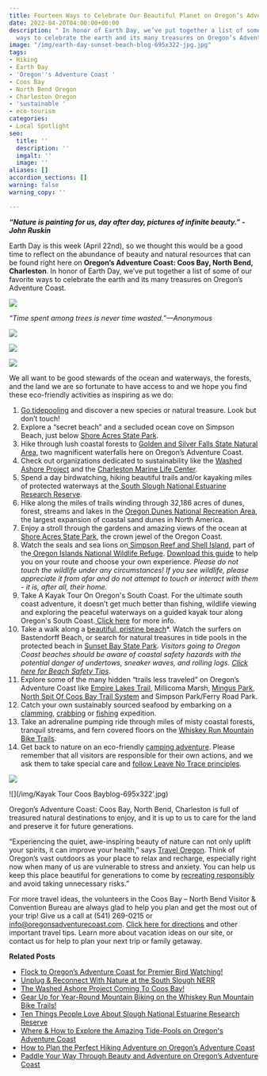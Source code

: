 ```yaml
---
title: Fourteen Ways to Celebrate Our Beautiful Planet on Oregon’s Adventure Coast
date: 2022-04-20T04:00:00+00:00
description: " In honor of Earth Day, we’ve put together a list of some of our favorite
  ways to celebrate the earth and its many treasures on Oregon’s Adventure Coast. "
image: "/img/earth-day-sunset-beach-blog-695x322-jpg.jpg"
tags:
- Hiking
- Earth Day
- 'Oregon''s Adventure Coast '
- Coos Bay
- North Bend Oregon
- Charleston Oregon
- 'sustainable '
- eco-tourism
categories:
- Local Spotlight
seo:
  title: ''
  description: ''
  imgalt: ''
  image: ''
aliases: []
accordion_sections: []
warning: false
warning_copy: ''

---
```

**_“Nature is painting for us, day after day, pictures of infinite beauty.” - John Ruskin_**

  
Earth Day is this week (April 22nd), so we thought this would be a good time to reflect on the abundance of beauty and natural resources that can be found right here on **Oregon’s Adventure Coast: Coos Bay, North Bend, Charleston**. In honor of Earth Day, we’ve put together a list of some of our favorite ways to celebrate the earth and its many treasures on Oregon’s Adventure Coast.

![](/img/oregon-s-adventure-coast.jpg)

_“Time spent among trees is never time wasted.”—Anonymous_

![](/img/oregon-s-adventure-coast-coos-bay-north-bend-charleston.jpg)

![](/img/oregon-s-adventure-coast-coos-bay-north-bend-charleston-2.jpg)

![](/img/oregon-s-adventure-coast-coos-bay-north-bend-charleston-1.jpg)

We all want to be good stewards of the ocean and waterways, the forests, and the land we are so fortunate to have access to and we hope you find these eco-friendly activities as inspiring as we do:

 1. [Go tidepooling](https://www.oregonsadventurecoast.com/blog/where-how-to-explore-the-amazing-tide-pools-on-oregon-s-adventure-coast/) and discover a new species or natural treasure. Look but don’t touch!
 2. Explore a “secret beach” and a secluded ocean cove on Simpson Beach, just below [Shore Acres State Park](https://www.oregonsadventurecoast.com/state-parks-and-national-lands/).
 3. Hike through lush coastal forests to [Golden and Silver Falls State Natural Area](https://www.oregonsadventurecoast.com/blog/2016-02-05-adventure-spotlight-golden-and-silver-falls/), two magnificent waterfalls here on Oregon’s Adventure Coast.
 4. Check out organizations dedicated to sustainability like the [Washed Ashore Project](https://www.oregonsadventurecoast.com/blog/the-washed-ashore-project-coming-to-coos-bay/) and the [Charleston Marine Life Center](https://cmlc.uoregon.edu/).
 5. Spend a day birdwatching, hiking beautiful trails and/or kayaking miles of protected waterways at the[ South Slough National Estuarine Research Reserve](https://www.oregonsadventurecoast.com/blog/ten-things-people-love-about-slough-national-estuarine-research-reserve/).
 6. Hike along the miles of trails winding through 32,186 acres of dunes, forest, streams and lakes in the [Oregon Dunes National Recreation Area](https://www.oregonsadventurecoast.com/tripideas/oregon-dunes-national-recreation-area/), the largest expansion of coastal sand dunes in North America.
 7. Enjoy a stroll through the gardens and amazing views of the ocean at [Shore Acres State Park](https://oregonstateparks.org/index.cfm?do=parkPage.dsp_parkPage&parkId=68), the crown jewel of the Oregon Coast.
 8. Watch the seals and sea lions on[ Simpson Reef and Shell Island](https://www.shareoregon.com/things-to-do/en/listings/126105-simpson-reef-and-shell-island-oregon-islands-nwr), part of the[ Oregon Islands National Wildlife Refuge](https://www.fws.gov/refuge/oregon_islands/). [Download this guide](https://oregonsadventurecoast.com/img/cape-arago-loop-itinerary-2018.pdf) to help you on your route and choose your own experience. _Please do not touch the wildlife under any circumstances! If you see wildlife, please appreciate it from afar and do not attempt to touch or interact with them - it is, after all, their home._
 9. Take A Kayak Tour On Oregon's South Coast. For the ultimate south coast adventure, it doesn’t get much better than fishing, wildlife viewing and exploring the peaceful waterways on a guided kayak tour along Oregon's South Coast.[ Click here](https://oregonsadventurecoast.com/blog/2018-05-18-featured-adventure-take-a-kayak-tour-on-oregons-south-coast/) for more info.
10. Take a walk along a [beautiful, pristine beach](https://www.oregonsadventurecoast.com/undeveloped-beaches/)*. Watch the surfers on Bastendorff Beach, or search for natural treasures in tide pools in the protected beach in [Sunset Bay State Park](https://www.oregonsadventurecoast.com/state-parks-and-national-lands/). _Visitors going to Oregon Coast beaches should be aware of coastal safety hazards with the potential danger of undertows, sneaker waves, and rolling logs._ [_Click here for Beach Safety Tips_](https://oregonsadventurecoast.com/blog/eight-ways-to-stay-safe-on-the-beaches-along-the-oregon-coast/)_._
11. Explore some of the many hidden “trails less traveled” on Oregon’s Adventure Coast like [Empire Lakes Trail](http://coosbay.org/uploads/PDF/Operations/Parks/John_Topits_Park/JOHN_TOPITS_PARK_TRAIL_MAP.pdf), Millicoma Marsh, [Mingus Park](http://coosbay.org/departments/parks), [North Spit Of Coos Bay Trail System](https://www.blm.gov/visit/north-spit) and Simpson Park/Ferry Road Park.
12. Catch your own sustainably sourced seafood by embarking on a [clamming](https://www.oregonsadventurecoast.com/clamming/), [crabbing](https://www.oregonsadventurecoast.com/blog/2020-1-22-the-best-dungeness-crab-on-oregons-coast/) or [fishing](https://www.oregonsadventurecoast.com/fishing/) expedition.
13. Take an adrenaline pumping ride through miles of misty coastal forests, tranquil streams, and fern covered floors on the [Whiskey Run Mountain Bike Trails](https://www.trailforks.com/region/whiskey-run-trails-21273/?activitytype=1&z=12.4&lat=43.21305&lon=-124.36649).
14. Get back to nature on an eco-friendly [camping adventure](https://www.oregonsadventurecoast.com/blog/relax-recharge-with-a-safe-camping-getaway-on-oregon-s-adventure-coast/). Please remember that all visitors are responsible for their own actions, and we ask them to take special care and [follow Leave No Trace principles](https://lnt.org/learn/seven-principles-overview).

![](/img/oregon-s-adventure-coast-coos-bay-north-bend-charleston-3.jpg)

![](/img/Kayak Tour Coos Bayblog-695x322’.jpg)

Oregon’s Adventure Coast: Coos Bay, North Bend, Charleston is full of treasured natural destinations to enjoy, and it is up to us to care for the land and preserve it for future generations.

“Experiencing the quiet, awe-inspiring beauty of nature can not only uplift your spirits, it can improve your health,” says [Travel Oregon](https://industry.traveloregon.com/takecareoutthere_rackcard_pdf_print/). Think of Oregon’s vast outdoors as your place to relax and recharge, especially right now when many of us are vulnerable to stress and anxiety. You can help us keep this place beautiful for generations to come by [recreating responsibly](https://traveloregon.com/things-to-do/outdoor-recreation/take-care-out-there/) and avoid taking unnecessary risks.”

For more travel ideas, the volunteers in the Coos Bay – North Bend Visitor & Convention Bureau are always glad to help you plan and get the most out of your trip! Give us a call at (541) 269-0215 or [info@oregonsadventurecoast.com](mailto:info@oregonsadventurecoast.com). [Click here for directions](https://www.oregonsadventurecoast.com/travelers-info/) and other important travel tips. Learn more about vacation ideas on our site, or contact us for help to plan your next trip or family getaway.

**Related Posts**

* [Flock to Oregon’s Adventure Coast for Premier Bird Watching!](https://www.oregonsadventurecoast.com/blog/flock-to-oregon-s-adventure-coast-for-premier-bird-watching/)
* [Unplug & Reconnect With Nature at the South Slough NERR](https://www.oregonsadventurecoast.com/blog/unplug-reconnect-with-nature-at-the-south-slough-nerr/)
* [The Washed Ashore Project Coming To Coos Bay!](https://www.oregonsadventurecoast.com/blog/the-washed-ashore-project-coming-to-coos-bay/)
* [Gear Up for Year-Round Mountain Biking on the Whiskey Run Mountain Bike Trails!](https://www.oregonsadventurecoast.com/blog/gear-up-for-year-round-mountain-biking-on-the-whiskey-run-mountain-bike-trails/)
* [Ten Things People Love About Slough National Estuarine Research Reserve](https://www.oregonsadventurecoast.com/blog/ten-things-people-love-about-slough-national-estuarine-research-reserve/)
* [Where & How to Explore the Amazing Tide-Pools on Oregon's Adventure Coast](https://www.oregonsadventurecoast.com/blog/where-how-to-explore-the-amazing-tide-pools-on-oregon-s-adventure-coast/)
* [How to Plan the Perfect Hiking Adventure on Oregon’s Adventure Coast](https://www.oregonsadventurecoast.com/blog/how-to-plan-the-perfect-hiking-adventure-on-oregon-s-adventure-coast/)
* [Paddle Your Way Through Beauty and Adventure on Oregon’s Adventure Coast](https://www.oregonsadventurecoast.com/blog/paddle-your-way-through-beauty-and-adventure-on-oregon-s-adventure-coast/)